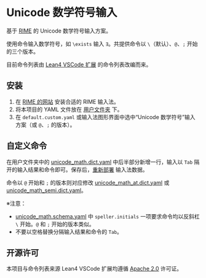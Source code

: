 # Unicode 数学符号输入

基于 [RIME](https://rime.im) 的 Unicode 数学符号输入方案。

使用命令输入数学符号，如 `\exists` 输入 `∃`。共提供命令以 `\`（默认）、`@`、`;` 开始的三个版本。

目前命令列表由 [Lean4 VSCode 扩展](https://github.com/leanprover/vscode-lean4/tree/master) 的命令列表改编而来。

## 安装

1. 在 [RIME 的网站](https://rime.im) 安装合适的 RIME 输入法。
2. 将本项目的 YAML 文件放在 [用户文件夹](https://github.com/rime/home/wiki/UserData) 下。
3. 在 `default.custom.yaml` 或输入法图形界面中选中“Unicode 数学符号”输入方案（或 `@`、`;` 的版本）。

## 自定义命令

在用户文件夹中的 [unicode_math.dict.yaml](./unicode_math.dict.yaml) 中后半部分新增一行，输入以 <code>Tab</code> 隔开的输入结果和命令即可。保存后，[重新部署](https://github.com/rime/home/wiki/CustomizationGuide#%E9%87%8D%E6%96%B0%E4%BD%88%E7%BD%B2%E7%9A%84%E6%93%8D%E4%BD%9C%E6%96%B9%E6%B3%95) 输入法数据。

命令以 `@` 开始和 `;` 的版本则对应修改 [unicode_math_at.dict.yaml](./unicode_math_at.dict.yaml) 或 [unicode_math_semi.dict.yaml](./unicode_math_semi.dict.yaml)。

※注意：
- [unicode_math.schema.yaml](./unicode_math.schema.yaml) 中 `speller.initials` 一项要求命令均以反斜杠 `\` 开始。`@` 和 `;` 开始的版本类似。
- 不要以空格替换分隔输入结果和命令的 <code>Tab</code>。

## 开源许可

本项目与命令列表来源 Lean4 VSCode 扩展均遵循 [Apache 2.0](./LICENSE) 许可证。
